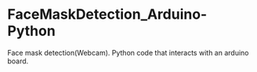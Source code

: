 # FaceMaskDetection_Arduino-Python
Face mask detection(Webcam). Python code that interacts with an arduino board.

